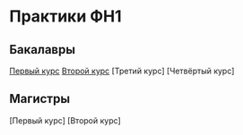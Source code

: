 # Практики ФН1

## Бакалавры
[Первый курс](https://github.com/olekravchenko/bmstu_fs1_practices/tree/main/bach_1grade/2020-2021)
[Второй курс](https://github.com/olekravchenko/bmstu_fs1_practices/tree/main/bach_2grade/2020-2021)
[Третий курс]
[Четвёртый курс]

## Магистры
[Первый курс]
[Второй курс]
